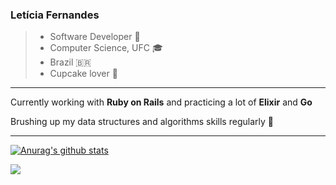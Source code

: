 ### Letícia Fernandes

> - Software Developer :blue_heart:
> - Computer Science, UFC :mortar_board:
> - Brazil :brazil:
> - Cupcake lover :cupcake:
____

Currently working with __Ruby on Rails__ and practicing a lot of __Elixir__ and __Go__ 

Brushing up my data structures and algorithms skills regularly 🔭
____

[![Anurag's github stats](https://github-readme-stats.vercel.app/api?username=fernandesleticia&show_icons=true&theme=dark)](https://github.com/fernandesleticia/github-readme-stats)

[<img src="https://img.shields.io/badge/linkedin-%230077B5.svg?&style=for-the-badge&logo=linkedin&logoColor=white" />](https://www.linkedin.com/in/fernandesleticia/)

<!--
**fernandesleticia/fernandesleticia** is a ✨ _special_ ✨ repository because its `README.md` (this file) appears on your GitHub profile.
Here are some ideas to get you started:

- 🔭 I’m currently working on ...
- 🌱 I’m currently learning ...
- 👯 I’m looking to collaborate on ...
- 🤔 I’m looking for help with ...
- 💬 Ask me about ...
- 📫 How to reach me: ...
- 😄 Pronouns: ...
- ⚡ Fun fact: ...
-->
